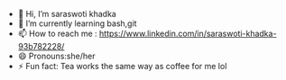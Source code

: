 - 👋 Hi, I’m saraswoti khadka
- 🌱 I’m currently learning bash,git
- 📫 How to reach me : https://www.linkedin.com/in/saraswoti-khadka-93b782228/
- 😄 Pronouns:she/her
- ⚡ Fun fact: Tea works the same way as coffee for me lol
<!---
saraswoti2024/saraswoti2024 is a ✨ special ✨ repository because its `README.md` (this file) appears on your GitHub profile.
You can click the Preview link to take a look at your changes.
--->
